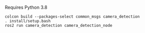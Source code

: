Requires Python 3.8

```
colcon build --packages-select common_msgs camera_detection
. install/setup.bash
ros2 run camera_detection camera_detection_node
```
